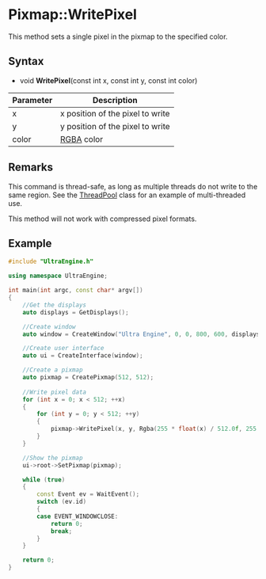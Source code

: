 # Pixmap::WritePixel

This method sets a single pixel in the pixmap to the specified color.

## Syntax

- void **WritePixel**(const int x, const int y, const int color)

| Parameter | Description |
|---|---|
| x | x position of the pixel to write |
| y | y position of the pixel to write |
| color | [RGBA](Rgba.md) color |

## Remarks

This command is thread-safe, as long as multiple threads do not write to the same region. See the [ThreadPool](ThreadPool_Execute.md) class for an example of multi-threaded use.

This method will not work with compressed pixel formats.

## Example

```c++
#include "UltraEngine.h"

using namespace UltraEngine;

int main(int argc, const char* argv[])
{
    //Get the displays
    auto displays = GetDisplays();

    //Create window
    auto window = CreateWindow("Ultra Engine", 0, 0, 800, 600, displays[0]);

    //Create user interface
    auto ui = CreateInterface(window);

    //Create a pixmap
    auto pixmap = CreatePixmap(512, 512);
    
    //Write pixel data
    for (int x = 0; x < 512; ++x)
    {
        for (int y = 0; y < 512; ++y)
        {
            pixmap->WritePixel(x, y, Rgba(255 * float(x) / 512.0f, 255 * float(y) / 512.0f, 0, 255));
        }
    }

    //Show the pixmap
    ui->root->SetPixmap(pixmap);

    while (true)
    {
        const Event ev = WaitEvent();
        switch (ev.id)
        {
        case EVENT_WINDOWCLOSE:
            return 0;
            break;
        }
    }

    return 0;
}
```
